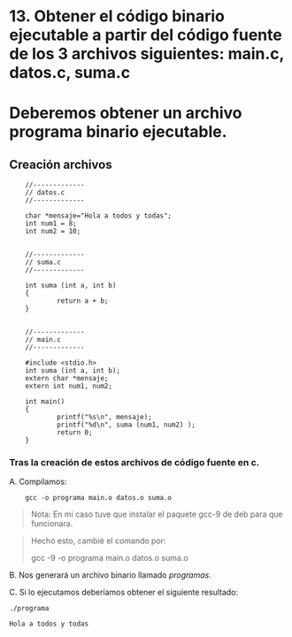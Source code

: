 # 13. Obtener el código binario ejecutable a partir del código fuente de los 3 archivos siguientes: main.c, datos.c, suma.c
# Deberemos obtener un archivo programa binario ejecutable.
## Creación archivos

        //-------------
        // datos.c
        //-------------
        
        char *mensaje="Hola a todos y todas";
        int num1 = 8;
        int num2 = 10;
        
        
        //-------------
        // suma.c
        //-------------
        
        int suma (int a, int b) 
        {
                return a + b;
        }
        
        
        //-------------
        // main.c
        //-------------
        
        #include <stdio.h>
        int suma (int a, int b);
        extern char *mensaje;
        extern int num1, num2;
        
        int main()
        {
                printf("%s\n", mensaje);
                printf("%d\n", suma (num1, num2) );
                return 0;
        }

### Tras la creación de estos archivos de código fuente en c.

A. Compilamos:

        gcc -o programa main.o datos.o suma.o
        
> Nota: En mi caso tuve que instalar el paquete gcc-9 de deb para que funcionara.

> Hecho esto, cambié el comando por:
> 
>  gcc -9 -o programa main.o datos.o suma.o

B. Nos generará un archivo binario llamado _programas_.

C. Si lo ejecutamos deberíamos obtener el siguiente resultado:

    ./programa
    
    Hola a todos y todas
